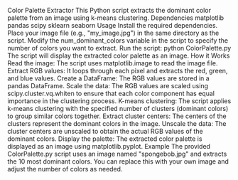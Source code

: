 Color Palette Extractor
This Python script extracts the dominant color palette from an image using k-means clustering.
Dependencies
matplotlib
pandas
scipy
sklearn
seaborn
Usage
Install the required dependencies.
Place your image file (e.g., "my_image.jpg") in the same directory as the script.
Modify the num_dominant_colors variable in the script to specify the number of colors you want to extract.
Run the script: python ColorPalette.py
The script will display the extracted color palette as an image.
How it Works
Read the image: The script uses matplotlib.image to read the image file.
Extract RGB values: It loops through each pixel and extracts the red, green, and blue values.
Create a DataFrame: The RGB values are stored in a pandas DataFrame.
Scale the data: The RGB values are scaled using scipy.cluster.vq.whiten to ensure that each color component has equal importance in the clustering process.
K-means clustering: The script applies k-means clustering with the specified number of clusters (dominant colors) to group similar colors together.
Extract cluster centers: The centers of the clusters represent the dominant colors in the image.
Unscale the data: The cluster centers are unscaled to obtain the actual RGB values of the dominant colors.
Display the palette: The extracted color palette is displayed as an image using matplotlib.pyplot.
Example
The provided ColorPalette.py script uses an image named "spongebob.jpg" and extracts the 10 most dominant colors. You can replace this with your own image and adjust the number of colors as needed.
